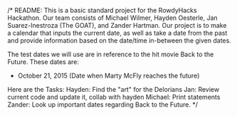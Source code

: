 /*
README: This is a basic standard project for the RowdyHacks Hackathon.
Our team consists of Michael Wilmer, Hayden Oesterle, Jan Suarez-Inestroza (The GOAT), and Zander Hartman.
Our project is to make a calendar that inputs the current date, as well as take a date from the past and provide information based on the date/time in-between the given dates.

The test dates we will use are in reference to the hit movie Back to the Future. These dates are:
- October 21, 2015 (Date when Marty McFly reaches the future)

Here are the Tasks:
Hayden: Find the "art" for the Delorians
Jan: Review current code and update it, collab with hayden
Michael: Print statements
Zander: Look up important dates regarding Back to the Future.
*/
